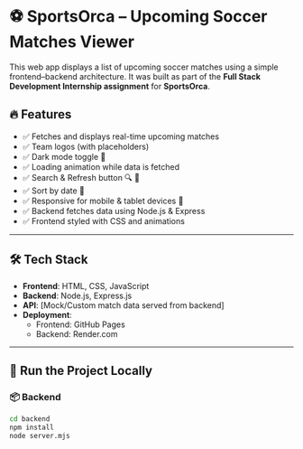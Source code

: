 # ⚽ SportsOrca – Upcoming Soccer Matches Viewer

This web app displays a list of upcoming soccer matches using a simple frontend–backend architecture. It was built as part of the **Full Stack Development Internship assignment** for **SportsOrca**.

## 🔥 Features

- ✅ Fetches and displays real-time upcoming matches
- ✅ Team logos (with placeholders)
- ✅ Dark mode toggle 🌙
- ✅ Loading animation while data is fetched
- ✅ Search & Refresh button 🔍 🔁
- ✅ Sort by date 📅
- ✅ Responsive for mobile & tablet devices 📱
- ✅ Backend fetches data using Node.js & Express
- ✅ Frontend styled with CSS and animations

---

## 🛠 Tech Stack

- **Frontend**: HTML, CSS, JavaScript
- **Backend**: Node.js, Express.js
- **API**: [Mock/Custom match data served from backend]
- **Deployment**:
  - Frontend: GitHub Pages
  - Backend: Render.com

---

## 🚀 Run the Project Locally

### 📦 Backend

```bash
cd backend
npm install
node server.mjs
